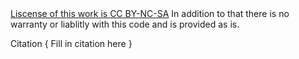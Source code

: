 <a href ="https://creativecommons.org/licenses/by-nc-sa/4.0/">
Liscense of this work is CC BY-NC-SA</a>
In addition to that there is no warranty 
or liablitly with this code and is provided as is. 

Citation {
    Fill in citation here
}